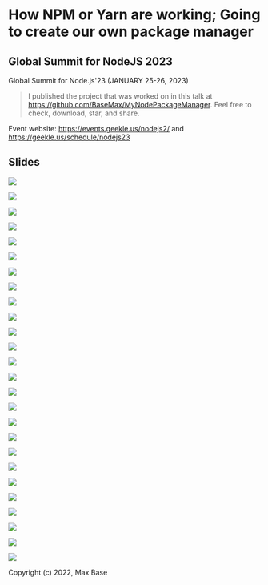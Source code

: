 # How NPM or Yarn are working; Going to create our own package manager

## Global Summit for NodeJS 2023

Global Summit for Node.js'23 (JANUARY 25-26, 2023)

> I published the project that was worked on in this talk at https://github.com/BaseMax/MyNodePackageManager. Feel free to check, download, star, and share.

Event website: https://events.geekle.us/nodejs2/ and https://geekle.us/schedule/nodejs23

## Slides

![](nodejs-event-01.jpg)

![](nodejs-event-02.jpg)

![](nodejs-event-03.jpg)

![](nodejs-event-04.jpg)

![](nodejs-event-05.jpg)

![](nodejs-event-06.jpg)

![](nodejs-event-07.jpg)

![](nodejs-event-08.jpg)

![](nodejs-event-09.jpg)

![](nodejs-event-10.jpg)

![](nodejs-event-11.jpg)

![](nodejs-event-12.jpg)

![](nodejs-event-13.jpg)

![](nodejs-event-14.jpg)

![](nodejs-event-15.jpg)

![](nodejs-event-16.jpg)

![](nodejs-event-17.jpg)

![](nodejs-event-18.jpg)

![](nodejs-event-19.jpg)

![](nodejs-event-20.jpg)

![](nodejs-event-21.jpg)

![](nodejs-event-22.jpg)

![](nodejs-event-23.jpg)

![](nodejs-event-24.jpg)

![](nodejs-event-25.jpg)

![](nodejs-event-26.jpg)

Copyright (c) 2022, Max Base
